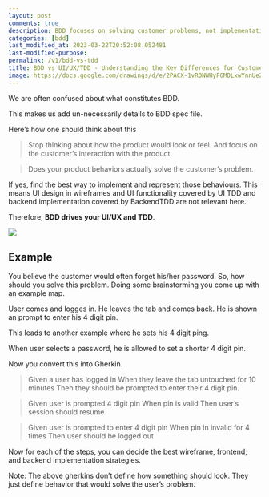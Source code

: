 ```yaml
---
layout: post
comments: true
description: BDD focuses on solving customer problems, not implementation details like UI. Those are addressed in other activities like wireframing and TDD.
categories: [bdd]
last_modified_at: 2023-03-22T20:52:08.052481
last-modified-purpose:
permalink: /v1/bdd-vs-tdd
title: BDD vs UI/UX/TDD - Understanding the Key Differences for Customer-Centric Problem Solving
image: https://docs.google.com/drawings/d/e/2PACX-1vRONWHyF6MDLxwYnnUeZHvg9jPjWjKoxTOfaJdu_roqlYPvS2LA3FLhGp-h2xM2iUAF3I76yylz4pFd/pub?w=1232&amp;h=875
---
```


We are often confused about what constitutes BDD.

This makes us add un-necessarily details to BDD spec file.

Here’s how one should think about this

> Stop thinking about how the product would look or feel. And focus on the customer’s interaction with the product.

> Does your product behaviors actually solve the customer’s problem.

If yes, find the best way to implement and represent those behaviours. This means UI design in wireframes and UI functionality covered by UI TDD and backend implementation covered by BackendTDD are not relevant here.

Therefore, **BDD drives your UI/UX and TDD**.

![](https://docs.google.com/drawings/d/e/2PACX-1vRONWHyF6MDLxwYnnUeZHvg9jPjWjKoxTOfaJdu_roqlYPvS2LA3FLhGp-h2xM2iUAF3I76yylz4pFd/pub?w=1232&amp;h=875)

## Example

You believe the customer would often forget his/her password. So, how should you solve this problem.
Doing some brainstorming you come up with an example map.

User comes and logges in. He leaves the tab and comes back. He is shown an prompt to enter his 4 digit pin.

This leads to another example where he sets his 4 digit ping.

When user selects a password, he is allowed to set a shorter 4 digit pin.

Now you convert this into Gherkin.

> Given a user has logged in
> When they leave the tab untouched for 10 minutes
> Then they should be prompted to enter their 4 digit pin.

> Given user is prompted 4 digit pin
> When pin is valid
> Then user’s session should resume

> Given user is prompted to enter 4 digit pin
> When pin in invalid for 4 times
> Then user should be logged out

Now for each of the steps, you can decide the best wireframe, frontend, and backend implementation strategies.

Note: The above gherkins don’t define how something should look. They just define behavior that would solve the user’s problem.